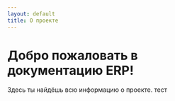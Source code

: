 ```yaml
---
layout: default
title: О проекте
---
```


# Добро пожаловать в документацию ERP!
Здесь ты найдёшь всю информацию о проекте.
тест
